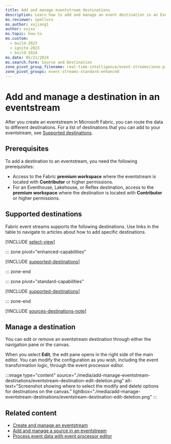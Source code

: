 ```yaml
---
title: Add and manage eventstream destinations
description: Learn how to add and manage an event destination in an Eventstream item with the Microsoft Fabric event streams feature.
ms.reviewer: spelluru
ms.author: xujiang1
author: xujxu
ms.topic: how-to
ms.custom:
  - build-2023
  - ignite-2023
  - build-2024
ms.date: 05/21/2024
ms.search.form: Source and Destination
zone_pivot_group_filename: real-time-intelligence/event-streams/zone-pivot-groups.json
zone_pivot_groups: event-streams-standard-enhanced
---
```


# Add and manage a destination in an eventstream

After you create an eventstream in Microsoft Fabric, you can route the data to different destinations. For a list of destinations that you can add to your eventstream, see [Supported destinations](#supported-destinations).

## Prerequisites

To add a destination to an eventstream, you need the following prerequisites:

- Access to the Fabric **premium workspace** where the eventstream is located with **Contributor** or higher permissions.
- For an Eventhouse, Lakehouse, or Reflex destination, access to the **premium workspace** where the destination is located with **Contributor** or higher permissions.

## Supported destinations

Fabric event streams supports the following destinations. Use links in the table to navigate to articles about how to add specific destinations.

[!INCLUDE [select-view](./includes/select-view.md)]

::: zone pivot="enhanced-capabilities"  

[!INCLUDE [supported-destinations](./includes/supported-destinations-enhanced.md)]


::: zone-end

::: zone pivot="standard-capabilities"


[!INCLUDE [supported-destinations](./includes/supported-destinations-standard.md)]


::: zone-end

[!INCLUDE [sources-destinations-note](./includes/sources-destinations-note.md)]


## Manage a destination

You can edit or remove an eventstream destination through either the navigation pane or the canvas.

When you select **Edit**, the edit pane opens in the right side of the main editor. You can modify the configuration as you wish, including the event transformation logic, through the event processor editor.

:::image type="content" source="./media/add-manage-eventstream-destinations/eventstream-destination-edit-deletion.png" alt-text="Screenshot showing where to select the modify and delete options for destinations on the canvas." lightbox="./media/add-manage-eventstream-destinations/eventstream-destination-edit-deletion.png" :::

## Related content

- [Create and manage an eventstream](./create-manage-an-eventstream.md)
- [Add and manage a source in an eventstream](./add-manage-eventstream-sources.md)
- [Process event data with event processor editor](./process-events-using-event-processor-editor.md)
